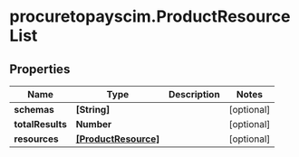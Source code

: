 # procuretopayscim.ProductResourceList

## Properties

Name | Type | Description | Notes
------------ | ------------- | ------------- | -------------
**schemas** | **[String]** |  | [optional] 
**totalResults** | **Number** |  | [optional] 
**resources** | [**[ProductResource]**](ProductResource.md) |  | [optional] 


